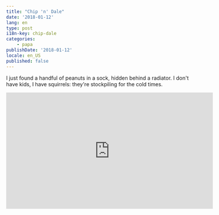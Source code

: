 ```yaml
---
title: "Chip 'n' Dale"
date: '2018-01-12'
lang: en
type: post
i18n-key: chip-dale
categories:
    - papa
publishDate: '2018-01-12'
locale: en_US
published: false
---
```


I just found a handful of peanuts in a sock, hidden behind a radiator. I don't have kids, I have squirrels: they're stockpiling for the cold times.

<div class="videoWrapper">
    <iframe width="560" height="315" src="https://www.youtube-nocookie.com/embed/hFXTa2yeYWs?rel=0" frameborder="0" allow="autoplay; encrypted-media" allowfullscreen></iframe>
</div>